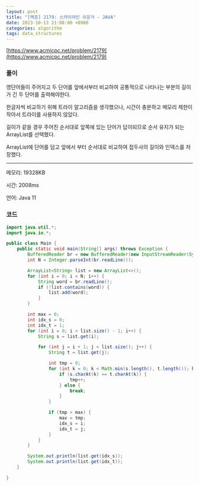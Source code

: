 ```yaml
---
layout: post
title: "[백준] 2179: 스카이라인 쉬운거 - JAVA"
date: 2023-10-13 21:08:00 +0900
categories: algorithm
tags: data_structures
---
```


[https://www.acmicpc.net/problem/2179](https://www.acmicpc.net/problem/2179)

### 풀이

영단어들이 주어지고 두 단어를 앞에서부터 비교하여 공통적으로 나타나는 부분의 길이가 긴 두 단어를 출력해야한다.

한글자씩 비교하기 위해 트라이 알고리즘을 생각했으나, 시간이 충분하고 메모리 제한이 작아서 트라이를 사용하지 않았다.

길이가 같을 경우 주어진 순서대로 앞쪽에 있는 단어가 답이되므로 순서 유지가 되는 ArrayList를 선택했다.

ArrayList에 단어를 담고 앞에서 부터 순서대로 비교하여 접두사의 길이와 인덱스를 저장했다.

---

메모리: 19328KB

시간: 2008ms

언어: Java 11

### 코드

```java
import java.util.*;
import java.io.*;

public class Main {
    public static void main(String[] args) throws Exception {
        BufferedReader br = new BufferedReader(new InputStreamReader(System.in));
        int N = Integer.parseInt(br.readLine());

        ArrayList<String> list = new ArrayList<>();
        for (int i = 0; i < N; i++) {
            String word = br.readLine();
            if (!list.contains(word)) {
                list.add(word);
            }
        }

        int max = 0;
        int idx_s = 0;
        int idx_t = 1;
        for (int i = 0; i < list.size() - 1; i++) {
            String s = list.get(i);

            for (int j = i + 1; j < list.size(); j++) {
                String t = list.get(j);

                int tmp = 0;
                for (int k = 0; k < Math.min(s.length(), t.length()); k++) {
                    if (s.charAt(k) == t.charAt(k)) {
                        tmp++;
                    } else {
                        break;
                    }
                }

                if (tmp > max) {
                    max = tmp;
                    idx_s = i;
                    idx_t = j;
                }
            }
        }

        System.out.println(list.get(idx_s));
        System.out.println(list.get(idx_t));
    }

}
```

